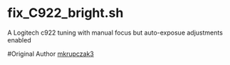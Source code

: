 # fix_C922_bright.sh
A Logitech c922 tuning with manual focus but auto-exposue adjustments enabled


#Original Author [mkrupczak3](https://github.com/mkrupczak3)

